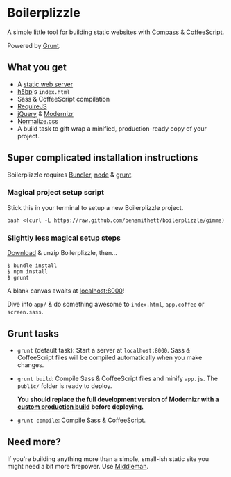 # Boilerplizzle

A simple little tool for building static websites with [Compass](http://compass-style.org/) & [CoffeeScript](http://coffeescript.org/).

Powered by [Grunt](http://gruntjs.com/).

## What you get
- A [static web server](https://github.com/gruntjs/grunt-contrib-connect)
- [h5bp](http://html5boilerplate.com/)'s `index.html`
- Sass & CoffeeScript compilation
- [RequireJS](http://requirejs.org/)
- [jQuery](http://jquery.com/) & [Modernizr](http://modernizr.com/)
- [Normalize.css](http://necolas.github.com/normalize.css/)
- A build task to gift wrap a minified, production-ready copy of your project.

## Super complicated installation instructions

Boilerplizzle requires [Bundler](http://gembundler.com/#getting-started), [node](http://nodejs.org/) & [grunt](http://gruntjs.com/getting-started). 

### Magical project setup script

Stick this in your terminal to setup a new Boilerplizzle project.

```
bash <(curl -L https://raw.github.com/bensmithett/boilerplizzle/gimme)
```

### Slightly less magical setup steps

[Download](https://github.com/bensmithett/boilerplizzle/zipball/master/) & unzip Boilerplizzle, then...

```
$ bundle install
$ npm install
$ grunt
```

A blank canvas awaits at [localhost:8000](http://localhost:8000)!

Dive into `app/` & do something awesome to 
`index.html`, `app.coffee` or `screen.sass`.

## Grunt tasks

- `grunt` (default task): Start a server at `localhost:8000`. Sass & CoffeeScript files will be compiled automatically when you make changes.

- `grunt build`: Compile Sass & CoffeeScript files and minify `app.js`. The `public/` folder is ready to deploy.

  **You should replace the full development version of Modernizr with a [custom production build](http://modernizr.com/download/) before deploying.**

- `grunt compile`: Compile Sass & CoffeeScript.

## Need more?
If you're building anything more than a simple, small-ish static site you might need a bit more firepower. Use [Middleman](http://middlemanapp.com/).
